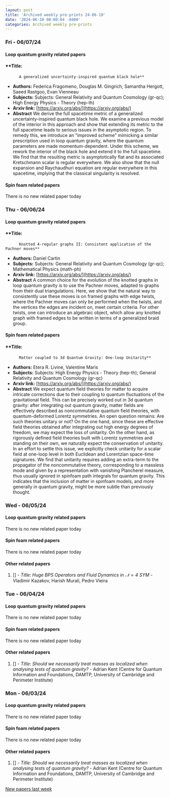 ```yaml
---
layout: post
title: 'Archived weekly pre-prints 24-06-10'
date: '2024-06-10 08:00:04 -0400'
categories: Archived weekly pre-prints
---
```



### Fri - 06/07/24

#### Loop quantum gravity related papers

#### **Title:
          A generalized uncertainty-inspired quantum black hole**
 - **Authors:** Federica Fragomeno, Douglas M. Gingrich, Samantha Hergott, Saeed Rastgoo, Evan Vienneau
 - **Subjects:** Subjects:
General Relativity and Quantum Cosmology (gr-qc); High Energy Physics - Theory (hep-th)
 - **Arxiv link:** [https://arxiv.org/abs/](https://arxiv.org/abs/)
 - **Abstract**
 We derive the full spacetime metric of a generalized uncertainty-inspired quantum black hole. We examine a previous model of the interior in this approach and show that extending its metric to the full spacetime leads to serious issues in the asymptotic region. To remedy this, we introduce an "improved scheme" mimicking a similar prescription used in loop quantum gravity, where the quantum parameters are made momentum-dependent. Under this scheme, we rework the interior of the black hole and extend it to the full spacetime. We find that the resulting metric is asymptotically flat and its associated Kretschmann scalar is regular everywhere. We also show that the null expansion and Raychaudhuri equation are regular everywhere in this spacetime, implying that the classical singularity is resolved. 

#### Spin foam related papers

There is no new related paper today 

### Thu - 06/06/24

#### Loop quantum gravity related papers

#### **Title:
          Knotted 4-regular graphs II: Consistent application of the Pachner moves**
 - **Authors:** Daniel Cartin
 - **Subjects:** Subjects:
General Relativity and Quantum Cosmology (gr-qc); Mathematical Physics (math-ph)
 - **Arxiv link:** [https://arxiv.org/abs/](https://arxiv.org/abs/)
 - **Abstract**
 A common choice for the evolution of the knotted graphs in loop quantum gravity is to use the Pachner moves, adapted to graphs from their dual triangulations. Here, we show that the natural way to consistently use these moves is on framed graphs with edge twists, where the Pachner moves can only be performed when the twists, and the vertices the edges are incident on, meet certain criteria. For other twists, one can introduce an algebraic object, which allow any knotted graph with framed edges to be written in terms of a generalized braid group. 

#### Spin foam related papers

#### **Title:
          Matter coupled to 3d Quantum Gravity: One-loop Unitarity**
 - **Authors:** Etera R. Livine, Valentine Maris
 - **Subjects:** Subjects:
High Energy Physics - Theory (hep-th); General Relativity and Quantum Cosmology (gr-qc)
 - **Arxiv link:** [https://arxiv.org/abs/](https://arxiv.org/abs/)
 - **Abstract**
 We expect quantum field theories for matter to acquire intricate corrections due to their coupling to quantum fluctuations of the gravitational field. This can be precisely worked out in 3d quantum gravity: after integrating out quantum gravity, matter fields are effectively described as noncommutative quantum field theories, with quantum-deformed Lorentz symmetries. An open question remains: Are such theories unitary or not? On the one hand, since these are effective field theories obtained after integrating out high energy degrees of freedom, we may expect the loss of unitarity. On the other hand, as rigorously defined field theories built with Lorentz symmetries and standing on their own, we naturally expect the conservation of unitarity. In an effort to settle this issue, we explicitly check unitarity for a scalar field at one-loop level in both Euclidean and Lorentzian space-time signatures. We find that unitarity requires adding an extra-term to the propagator of the noncommutative theory, corresponding to a massless mode and given by a representation with vanishing Plancherel measure, thus usually ignored in spinfoam path integrals for quantum gravity. This indicates that the inclusion of matter in spinfoam models, and more generally in quantum gravity, might be more subtle than previously thought. 

### Wed - 06/05/24

#### Loop quantum gravity related papers

There is no new related paper today 

#### Spin foam related papers

There is no new related paper today 



#### Other related papers

1. [[]](https://arxiv.org/abs/) - *Title:
          Huge BPS Operators and Fluid Dynamics in $\mathcal{N}=4$ SYM* - Vladimir Kazakov, Harish Murali, Pedro Vieira



### Tue - 06/04/24

#### Loop quantum gravity related papers

There is no new related paper today 

#### Spin foam related papers

There is no new related paper today 



#### Other related papers

1. [[]](https://arxiv.org/abs/) - *Title:
          Should we necessarily treat masses as localized when analysing tests of quantum gravity?* - Adrian Kent (Centre for Quantum Information and Foundations, DAMTP, University of Cambridge and Perimeter Institute)



### Mon - 06/03/24

#### Loop quantum gravity related papers

There is no new related paper today 

#### Spin foam related papers

There is no new related paper today 



#### Other related papers

1. [[]](https://arxiv.org/abs/) - *Title:
          Should we necessarily treat masses as localized when analysing tests of quantum gravity?* - Adrian Kent (Centre for Quantum Information and Foundations, DAMTP, University of Cambridge and Perimeter Institute)






[New papers last week]({{site.url}}/archived/weekly/pre-prints/2024/06/03/archived_weekly_papers.html)
